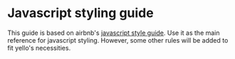 # Javascript styling guide

This guide is based on airbnb's [javascript style guide](https://github.com/airbnb/javascript). Use it as the main reference for javascript styling. However, some other rules will be added to fit yello's necessities.
